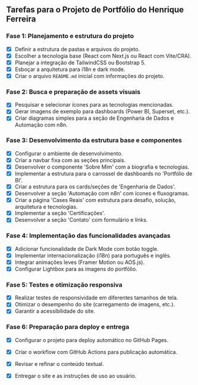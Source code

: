 ## Tarefas para o Projeto de Portfólio do Henrique Ferreira

### Fase 1: Planejamento e estrutura do projeto
- [x] Definir a estrutura de pastas e arquivos do projeto.
- [x] Escolher a tecnologia base (React com Next.js ou React com Vite/CRA).
- [x] Planejar a integração de TailwindCSS ou Bootstrap 5.
- [x] Esboçar a arquitetura para i18n e dark mode.
- [x] Criar o arquivo `README.md` inicial com informações do projeto.

### Fase 2: Busca e preparação de assets visuais
- [x] Pesquisar e selecionar ícones para as tecnologias mencionadas.
- [x] Gerar imagens de exemplo para dashboards (Power BI, Superset, etc.).
- [x] Criar diagramas simples para a seção de Engenharia de Dados e Automação com n8n.

### Fase 3: Desenvolvimento da estrutura base e componentes
- [x] Configurar o ambiente de desenvolvimento.
- [x] Criar a navbar fixa com as seções principais.
- [x] Desenvolver o componente 'Sobre Mim' com a biografia e tecnologias.
- [x] Implementar a estrutura para o carrossel de dashboards no 'Portfólio de BI'.
- [x] Criar a estrutura para os cards/seções de 'Engenharia de Dados'.
- [x] Desenvolver a seção 'Automação com n8n' com ícones e fluxogramas.
- [x] Criar a página 'Cases Reais' com estrutura para desafio, solução, arquitetura e tecnologias.
- [x] Implementar a seção 'Certificações'.
- [x] Desenvolver a seção 'Contato' com formulário e links.

### Fase 4: Implementação das funcionalidades avançadas
- [x] Adicionar funcionalidade de Dark Mode com botão toggle.
- [x] Implementar internacionalização (i18n) para português e inglês.
- [x] Integrar animações leves (Framer Motion ou AOS.js).
- [x] Configurar Lightbox para as imagens do portfólio.

### Fase 5: Testes e otimização responsiva
- [x] Realizar testes de responsividade em diferentes tamanhos de tela.
- [x] Otimizar o desempenho do site (carregamento de imagens, etc.).
- [x] Garantir a acessibilidade do site.

### Fase 6: Preparação para deploy e entrega
- [x] Configurar o projeto para deploy automático no GitHub Pages.
- [x] Criar o workflow com GitHub Actions para publicação automática.
- [x] Revisar e refinar o conteúdo textual.
- [x] Entregar o site e as instruções de uso ao usuário.


